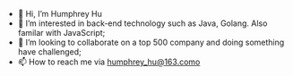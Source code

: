- 👋 Hi, I’m Humphrey Hu
- 👀 I’m interested in back-end technology such as Java, Golang. Also familar with JavaScript;
- 💞️ I’m looking to collaborate on a top 500 company and doing something have challenged;
- 📫 How to reach me via humphrey_hu@163.como

<!---
Humphrey75432/Humphrey75432 is a ✨ special ✨ repository because its `README.md` (this file) appears on your GitHub profile.
You can click the Preview link to take a look at your changes.
--->
